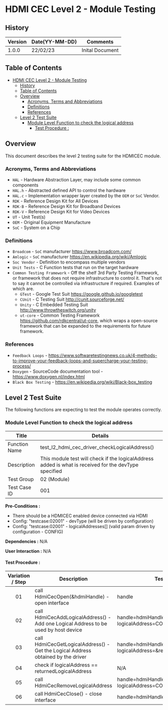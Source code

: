 # HDMI CEC Level 2 - Module Testing
## History

| Version | Date(YY-MM-DD) | Comments |
| -------| ----- |  ----- |
| 1.0.0 | 22/02/23 | Inital Document |

## Table of Contents

- [HDMI CEC Level 2 - Module Testing](#hdmi-cec-level-2---module-testing)
  - [History](#history)
  - [Table of Contents](#table-of-contents)
  - [Overview](#overview)
    - [Acronyms, Terms and Abbreviations](#acronyms-terms-and-abbreviations)
    - [Definitions](#definitions)
    - [References](#references)
  - [Level 2 Test Suite](#level-2-test-suite)
    - [Module Level Function to check the logical address](#module-level-function-to-check-the-logical-address)
      - [Test Procedure :](#test-procedure-)
 
## Overview

This document describes the level 2 testing suite for the HDMICEC module.

### Acronyms, Terms and Abbreviations

- `HAL` \- Hardware Abstraction Layer, may include some common components
- `HAL.h`  \- Abstracted defined API to control the hardware
- `HAL.c`  \- Implementation wrapper layer created by the `OEM` or `SoC` Vendor.
- `RDK`  \- Reference Design Kit for All Devices
- `RDK-B`  \- Reference Design Kit for Broadband Devices
- `RDK-V`  \- Reference Design Kit for Video Devices
- `UT`  \- Unit Test(s)
- `OEM`  \- Original Equipment Manufacture
- `SoC`  \- System on a Chip

### Definitions

- `Broadcom` \- `SoC` manufacturer <https://www.broadcom.com/>
- `Amlogic` \- `SoC` manufacturer <https://en.wikipedia.org/wiki/Amlogic>
- `Soc Vendor` \- Definition to encompass multiple vendors
- `Unit Tests` \- C Function tests that run on the target hardware
- `Common Testing Framework` \- Off the shelf 3rd Party Testing Framework, or framework that does not require infrastructure to control it. That's not to say it cannot be controlled via infrastructure if required. Examples of which are.
  - `GTest` \- Google Test Suit <https://google.github.io/googletest>
  - `CUnit` \- C Testing Suit <http://cunit.sourceforge.net/>
  - `Unity` \- C Embedded Testing Suit <http://www.throwtheswitch.org/unity>
  - `ut-core` \- Common Testing Framework <https://github.com/rdkcentral/ut-core>, which wraps a open-source framework that can be expanded to the requirements for future framework.

### References

- `Feedback Loops` \- <https://www.softwaretestingnews.co.uk/4-methods-to-improve-your-feedback-loops-and-supercharge-your-testing-process/>
- `Doxygen` \- SourceCode documentation tool - <https://www.doxygen.nl/index.html>
- `Black Box Testing` \- <https://en.wikipedia.org/wiki/Black-box_testing>

## Level 2 Test Suite

The following functions are expecting to test the module operates correctly.

### Module Level Function to check the logical address

|Title|Details|
|--|--|
|Function Name|test_l2_hdmi_cec_driver_checkLogicalAddress()|
|Description|This module test will check if the logicalAddress added is what is received for the devType specified|
|Test Group|02 (Module)|
|Test Case ID|001|

**Pre-Conditions :**
-  There should be a HDMICEC enabled device connected via HDMI
- Config: "testcase:02001" - devType (will be driven by configuration)
- Config: "testcase:02001" - logicalAddresses[] (valid param driven by configuration - CONFIG)

**Dependencies :** N/A

**User Interaction :** N/A

#### Test Procedure :

|  Variation / Step | Description | Test Data | Expected Result | Notes|
| :--: | --------- | ---------- | -------------- | ----- |
| 01 | call HdmiCecOpen(&hdmiHandle) - open interface | handle | HDMI_CEC_IO_SUCCESS| Should Pass |
| 02 | call HdmiCecAddLogicalAddress() - Add one Logical Address to be used by host device  | handle=hdmiHandle, logicalAddress=CONFIG  | HDMI_CEC_IO_SUCCESS| Should Pass |
| 03 | call HdmiCecGetLogicalAddress() - Get the Logical Address obtained by the driver  | handle=hdmiHandle, devType=CONFIG logicalAddress=&returnedLogicalAddress  | HDMI_CEC_IO_SUCCESS| Should Pass |
| 04 | check if logicalAddress == returnedLogicalAddress | N/A | Values should match | Should Pass |
| 05 | call HdmiCecRemoveLogicalAddress  | handle=hdmiHandle logicalAddress=CONFIG  | HDMI_CEC_IO_SUCCESS| Should Pass |
| 06 |call HdmiCecClose() - close interface | handle=hdmiHandle | HDMI_CEC_IO_SUCCESS| Should Pass |